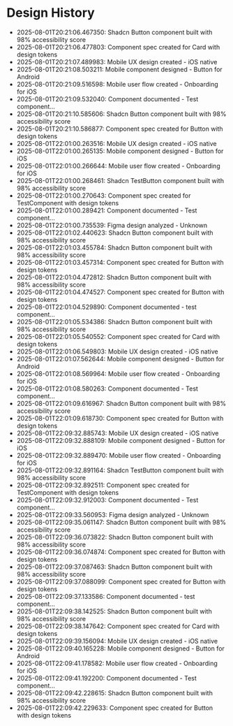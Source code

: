 # Design History

- 2025-08-01T20:21:06.467350: Shadcn Button component built with 98% accessibility score
- 2025-08-01T20:21:06.477803: Component spec created for Card with design tokens
- 2025-08-01T20:21:07.489983: Mobile UX design created - iOS native
- 2025-08-01T20:21:08.503211: Mobile component designed - Button for Android
- 2025-08-01T20:21:09.516598: Mobile user flow created - Onboarding for iOS
- 2025-08-01T20:21:09.532040: Component documented - Test component...
- 2025-08-01T20:21:10.585606: Shadcn Button component built with 98% accessibility score
- 2025-08-01T20:21:10.586877: Component spec created for Button with design tokens
- 2025-08-01T22:01:00.263516: Mobile UX design created - iOS native
- 2025-08-01T22:01:00.265135: Mobile component designed - Button for iOS
- 2025-08-01T22:01:00.266644: Mobile user flow created - Onboarding for iOS
- 2025-08-01T22:01:00.268461: Shadcn TestButton component built with 98% accessibility score
- 2025-08-01T22:01:00.270643: Component spec created for TestComponent with design tokens
- 2025-08-01T22:01:00.289421: Component documented - Test component...
- 2025-08-01T22:01:00.735539: Figma design analyzed - Unknown
- 2025-08-01T22:01:02.440623: Shadcn Button component built with 98% accessibility score
- 2025-08-01T22:01:03.455784: Shadcn Button component built with 98% accessibility score
- 2025-08-01T22:01:03.457314: Component spec created for Button with design tokens
- 2025-08-01T22:01:04.472812: Shadcn Button component built with 98% accessibility score
- 2025-08-01T22:01:04.474527: Component spec created for Button with design tokens
- 2025-08-01T22:01:04.529890: Component documented - test component...
- 2025-08-01T22:01:05.534386: Shadcn Button component built with 98% accessibility score
- 2025-08-01T22:01:05.540552: Component spec created for Card with design tokens
- 2025-08-01T22:01:06.549803: Mobile UX design created - iOS native
- 2025-08-01T22:01:07.562644: Mobile component designed - Button for Android
- 2025-08-01T22:01:08.569964: Mobile user flow created - Onboarding for iOS
- 2025-08-01T22:01:08.580263: Component documented - Test component...
- 2025-08-01T22:01:09.616967: Shadcn Button component built with 98% accessibility score
- 2025-08-01T22:01:09.618730: Component spec created for Button with design tokens
- 2025-08-01T22:09:32.885743: Mobile UX design created - iOS native
- 2025-08-01T22:09:32.888109: Mobile component designed - Button for iOS
- 2025-08-01T22:09:32.889470: Mobile user flow created - Onboarding for iOS
- 2025-08-01T22:09:32.891164: Shadcn TestButton component built with 98% accessibility score
- 2025-08-01T22:09:32.892511: Component spec created for TestComponent with design tokens
- 2025-08-01T22:09:32.912003: Component documented - Test component...
- 2025-08-01T22:09:33.560953: Figma design analyzed - Unknown
- 2025-08-01T22:09:35.061147: Shadcn Button component built with 98% accessibility score
- 2025-08-01T22:09:36.073822: Shadcn Button component built with 98% accessibility score
- 2025-08-01T22:09:36.074874: Component spec created for Button with design tokens
- 2025-08-01T22:09:37.087463: Shadcn Button component built with 98% accessibility score
- 2025-08-01T22:09:37.088099: Component spec created for Button with design tokens
- 2025-08-01T22:09:37.133586: Component documented - test component...
- 2025-08-01T22:09:38.142525: Shadcn Button component built with 98% accessibility score
- 2025-08-01T22:09:38.147642: Component spec created for Card with design tokens
- 2025-08-01T22:09:39.156094: Mobile UX design created - iOS native
- 2025-08-01T22:09:40.165228: Mobile component designed - Button for Android
- 2025-08-01T22:09:41.178582: Mobile user flow created - Onboarding for iOS
- 2025-08-01T22:09:41.192200: Component documented - Test component...
- 2025-08-01T22:09:42.228615: Shadcn Button component built with 98% accessibility score
- 2025-08-01T22:09:42.229633: Component spec created for Button with design tokens
